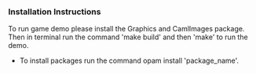 ### Installation Instructions 

To run game demo please install the Graphics and CamlImages package. Then
in terminal run the command 'make build' and then 'make' to run the demo.
* To install packages run the command opam install 'package_name'. 